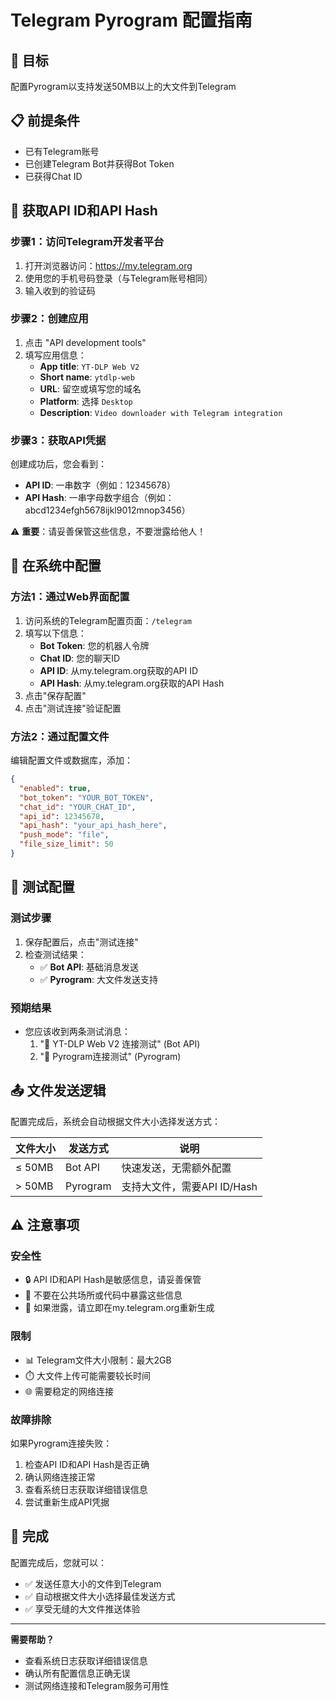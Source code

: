 # Telegram Pyrogram 配置指南

## 🎯 目标
配置Pyrogram以支持发送50MB以上的大文件到Telegram

## 📋 前提条件
- 已有Telegram账号
- 已创建Telegram Bot并获得Bot Token
- 已获得Chat ID

## 🔧 获取API ID和API Hash

### 步骤1：访问Telegram开发者平台
1. 打开浏览器访问：https://my.telegram.org
2. 使用您的手机号码登录（与Telegram账号相同）
3. 输入收到的验证码

### 步骤2：创建应用
1. 点击 "API development tools"
2. 填写应用信息：
   - **App title**: `YT-DLP Web V2`
   - **Short name**: `ytdlp-web`
   - **URL**: 留空或填写您的域名
   - **Platform**: 选择 `Desktop`
   - **Description**: `Video downloader with Telegram integration`

### 步骤3：获取API凭据
创建成功后，您会看到：
- **API ID**: 一串数字（例如：12345678）
- **API Hash**: 一串字母数字组合（例如：abcd1234efgh5678ijkl9012mnop3456）

⚠️ **重要**：请妥善保管这些信息，不要泄露给他人！

## 🔧 在系统中配置

### 方法1：通过Web界面配置
1. 访问系统的Telegram配置页面：`/telegram`
2. 填写以下信息：
   - **Bot Token**: 您的机器人令牌
   - **Chat ID**: 您的聊天ID
   - **API ID**: 从my.telegram.org获取的API ID
   - **API Hash**: 从my.telegram.org获取的API Hash
3. 点击"保存配置"
4. 点击"测试连接"验证配置

### 方法2：通过配置文件
编辑配置文件或数据库，添加：
```json
{
  "enabled": true,
  "bot_token": "YOUR_BOT_TOKEN",
  "chat_id": "YOUR_CHAT_ID",
  "api_id": 12345678,
  "api_hash": "your_api_hash_here",
  "push_mode": "file",
  "file_size_limit": 50
}
```

## 🧪 测试配置

### 测试步骤
1. 保存配置后，点击"测试连接"
2. 检查测试结果：
   - ✅ **Bot API**: 基础消息发送
   - ✅ **Pyrogram**: 大文件发送支持

### 预期结果
- 您应该收到两条测试消息：
  1. "🧪 YT-DLP Web V2 连接测试" (Bot API)
  2. "🔧 Pyrogram连接测试" (Pyrogram)

## 📤 文件发送逻辑

配置完成后，系统会自动根据文件大小选择发送方式：

| 文件大小 | 发送方式 | 说明 |
|---------|---------|------|
| ≤ 50MB | Bot API | 快速发送，无需额外配置 |
| > 50MB | Pyrogram | 支持大文件，需要API ID/Hash |

## ⚠️ 注意事项

### 安全性
- 🔒 API ID和API Hash是敏感信息，请妥善保管
- 🚫 不要在公共场所或代码中暴露这些信息
- 🔄 如果泄露，请立即在my.telegram.org重新生成

### 限制
- 📊 Telegram文件大小限制：最大2GB
- ⏱️ 大文件上传可能需要较长时间
- 🌐 需要稳定的网络连接

### 故障排除
如果Pyrogram连接失败：
1. 检查API ID和API Hash是否正确
2. 确认网络连接正常
3. 查看系统日志获取详细错误信息
4. 尝试重新生成API凭据

## 🎉 完成
配置完成后，您就可以：
- ✅ 发送任意大小的文件到Telegram
- ✅ 自动根据文件大小选择最佳发送方式
- ✅ 享受无缝的大文件推送体验

---

**需要帮助？**
- 查看系统日志获取详细错误信息
- 确认所有配置信息正确无误
- 测试网络连接和Telegram服务可用性
